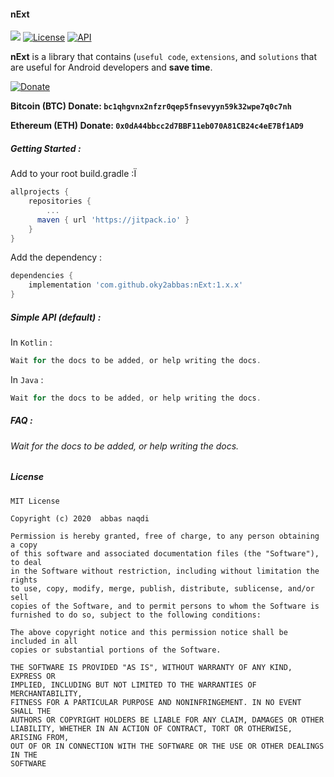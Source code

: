 #### nExt

[![](https://jitpack.io/v/oky2abbas/nExt.svg)](https://jitpack.io/#oky2abbas/nExt) [![License](http://img.shields.io/badge/license-MIT-green.svg?style=flat)](https://github.com/oky2abbas/nExt) [![API](https://img.shields.io/badge/API-19%2B-blue.svg?style=flat)](https://github.com/oky2abbas/nExt)

**nExt** is a library that contains (`useful code`, `extensions`, and `solutions` that are useful for Android developers and **save time**.



[![Donate](https://img.shields.io/badge/Donate-green)](https://idpay.ir/oky2abbas)

**Bitcoin (BTC) Donate: `bc1qhgvnx2nfzr0qep5fnsevyyn59k32wpe7q0c7nh`**

**Ethereum (ETH) Donate: `0x0dA44bbcc2d7BBF11eb070A81CB24c4eE7Bf1AD9`**



##### Getting Started :

Add to your root build.gradle :Ï

```Groovy
allprojects {  
 	repositories {   
    	...     
      maven { url 'https://jitpack.io' }  
	} 
}
```

Add the dependency :

```Groovy
dependencies {    
  	implementation 'com.github.oky2abbas:nExt:1.x.x'
}
```

##### Simple API (default) :

In `Kotlin` :

```Groovy
Wait for the docs to be added, or help writing the docs.
```

In `Java` :

```Groovy
Wait for the docs to be added, or help writing the docs.
```

##### FAQ :

###### Wait for the docs to be added, or help writing the docs.



##### License

```
MIT License

Copyright (c) 2020  abbas naqdi

Permission is hereby granted, free of charge, to any person obtaining a copy
of this software and associated documentation files (the "Software"), to deal
in the Software without restriction, including without limitation the rights
to use, copy, modify, merge, publish, distribute, sublicense, and/or sell
copies of the Software, and to permit persons to whom the Software is
furnished to do so, subject to the following conditions:

The above copyright notice and this permission notice shall be included in all
copies or substantial portions of the Software.

THE SOFTWARE IS PROVIDED "AS IS", WITHOUT WARRANTY OF ANY KIND, EXPRESS OR
IMPLIED, INCLUDING BUT NOT LIMITED TO THE WARRANTIES OF MERCHANTABILITY,
FITNESS FOR A PARTICULAR PURPOSE AND NONINFRINGEMENT. IN NO EVENT SHALL THE
AUTHORS OR COPYRIGHT HOLDERS BE LIABLE FOR ANY CLAIM, DAMAGES OR OTHER
LIABILITY, WHETHER IN AN ACTION OF CONTRACT, TORT OR OTHERWISE, ARISING FROM,
OUT OF OR IN CONNECTION WITH THE SOFTWARE OR THE USE OR OTHER DEALINGS IN THE
SOFTWARE
```

